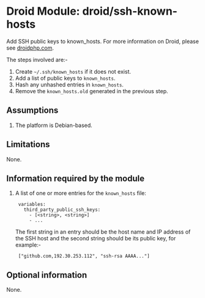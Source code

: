 # Droid Module: droid/ssh-known-hosts

Add SSH public keys to known_hosts. For more information on Droid, please see
[droidphp.com](http://droidphp.com).

The steps involved are:-

1. Create `~/.ssh/known_hosts` if it does not exist.
2. Add a list of public keys to `known_hosts`.
3. Hash any unhashed entries in `known_hosts`.
4. Remove the `known_hosts.old` generated in the previous step.


## Assumptions

1. The platform is Debian-based.


## Limitations

None.


## Information required by the module

1. A list of one or more entries for the `known_hosts` file:

        variables:
          third_party_public_ssh_keys:
            - [<string>, <string>]
            - ...
   The first string in an entry should be the host name and IP address of the
   SSH host and the second string should be its public key, for example:-

        ["github.com,192.30.253.112", "ssh-rsa AAAA..."]

## Optional information

None.
